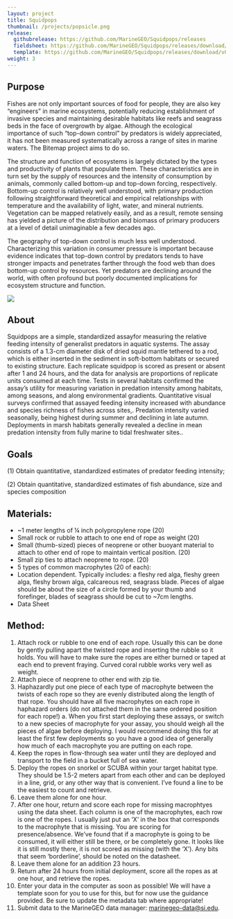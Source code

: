 ```yaml
---
layout: project
title: Squidpops
thumbnail: /projects/popsicle.png
release:
  githubrelease: https://github.com/MarineGEO/Squidpops/releases
  fieldsheet: https://github.com/MarineGEO/Squidpops/releases/download/v0.0.1/SquidpopFieldsheet.pdf
  template: https://github.com/MarineGEO/Squidpops/releases/download/v0.0.1/squidpops.xlsx
weight: 3
---
```


## Purpose
Fishes are not only important sources of food for people, they are also key “engineers” in marine ecosystems, potentially reducing establishment of invasive species and maintaining desirable habitats like reefs and seagrass beds in the face of overgrowth by algae. Although the ecological importance of such “top-down control” by predators is widely appreciated, it has not been measured systematically across a range of sites in marine waters. The Bitemap project aims to do so.

The structure and function of ecosystems is largely dictated by the types and productivity of plants that populate them. These characteristics are in turn set by the supply of resources and the intensity of consumption by animals, commonly called bottom-up and top-down forcing, respectively. Bottom-up control is relatively well understood, with primary production following straightforward theoretical and empirical relationships with temperature and the availability of light, water, and mineral nutrients. Vegetation can be mapped relatively easily, and as a result, remote sensing has yielded a picture of the distribution and biomass of primary producers at a level of detail unimaginable a few decades ago.

The geography of top-down control is much less well understood. Characterizing this variation in consumer pressure is important because evidence indicates that top-down control by predators tends to have stronger impacts and penetrates farther through the food web than does bottom-up control by resources. Yet predators are declining around the world, with often profound but poorly documented implications for ecosystem structure and function.


  <img src="squidpop-screenshot.png" >


## About

Squidpops are a simple, standardized assayfor measuring the relative feeding intensity of generalist predators in aquatic systems. The assay consists of a 1.3-cm diameter disk of dried squid mantle tethered to a rod, which is either inserted in the sediment in soft-bottom habitats or secured to existing structure. Each replicate squidpop is scored as present or absent after 1 and 24 hours, and the data for analysis are proportions of replicate units consumed at each time. Tests in several habitats confirmed the assay’s utility for measuring variation in predation intensity among habitats, among seasons, and along environmental gradients. Quantitative visual surveys confirmed that assayed feeding intensity increased with abundance and species richness of fishes across sites,. Predation intensity varied seasonally, being highest during summer and declining in late autumn. Deployments in marsh habitats generally revealed a decline in mean predation intensity from fully marine to tidal freshwater sites..

## Goals

(1) Obtain quantitative, standardized estimates of predator feeding intensity;

(2) Obtain quantitative, standardized estimates of fish abundance, size and species composition


## Materials:

 - ~1 meter lengths of ¼ inch polypropylene rope (20)
 - Small rock or rubble to attach to one end of rope as weight (20)
 - Small (thumb-sized) pieces of neoprene or other buoyant material to attach to other end of rope to maintain vertical position. (20)
 - Small zip ties to attach neoprene to rope. (20)
 - 5 types of common macrophytes (20 of each):
 - Location dependent. Typically includes: a fleshy red alga, fleshy green alga, fleshy brown alga, calcareous red, seagrass blade. Pieces of algae should be about the size of a circle formed by your thumb and forefinger, blades of seagrass should be cut to ~7cm lengths.
 - Data Sheet

## Method:

1.	Attach rock or rubble to one end of each rope. Usually this can be done by gently pulling apart the twisted rope and inserting the rubble so it holds. You will have to make sure the ropes are either burned or taped at each end to prevent fraying. Curved coral rubble works very well as weight.
2.	Attach piece of neoprene to other end with zip tie.
3.	Haphazardly put one piece of each type of macrophyte between the twists of each rope so they are evenly distributed along the length of that rope. You should have all five macrophytes on each rope in haphazard orders (do not attached them in the same ordered position for each rope!)
a.	When you first start deploying these assays, or switch to a new species of macrophyte for your assay, you should weigh all the pieces of algae before deploying. I would recommend doing this for at least the first few deployments so you have a good idea of generally how much of each macrophyte you are putting on each rope.
4.	Keep the ropes in flow-through sea water until they are deployed and transport to the field in a bucket full of sea water.
5.	Deploy the ropes on snorkel or SCUBA within your target habitat type. They should be 1.5-2 meters apart from each other and can be deployed in a line, grid, or any other way that is convenient. I’ve found a line to be the easiest to count and retrieve.
6.	Leave them alone for one hour.
7.	After one hour, return and score each rope for missing macrophtyes using the data sheet. Each column is one of the macrophytes, each row is one of the ropes. I usually just put an ‘X’ in the box that corresponds to the macrophyte that is missing. You are scoring for presence/absence. We’ve found that if a macrophyte is going to be consumed, it will either still be there, or be completely gone. It looks like it is still mostly there, it is not scored as missing (with the ‘X’). Any bits that seem ‘borderline’, should be noted on the datasheet.
8.	Leave them alone for an addition 23 hours.
9.	Return after 24 hours from initial deployment, score all the ropes as at one hour, and retrieve the ropes.
10.	Enter your data in the computer as soon as possible! We will have a template soon for you to use for this, but for now use the guidance provided. Be sure to update the metadata tab where appropriate!
11.	Submit data to the MarineGEO data manager: <marinegeo-data@si.edu>.

